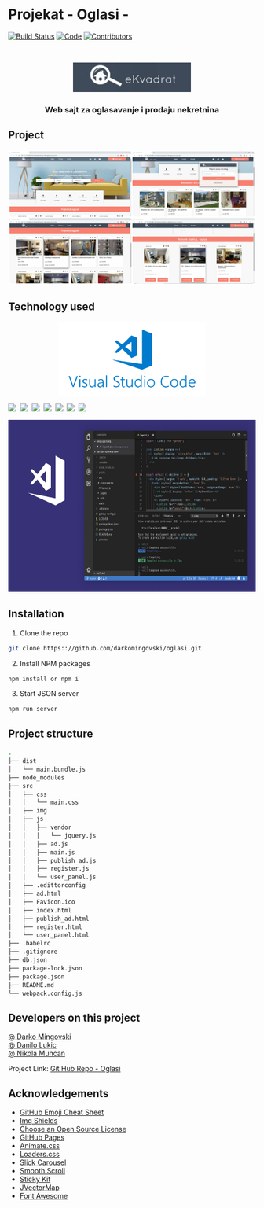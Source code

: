 # Projekat - Oglasi - 

[![Build Status][build-shield]]()
[![Code][code-clean]]()
[![Contributors][contributors-shield]]()

<br />
<p align="center">
  <a href="">
    <img src="./logoE.jpg" alt="Logo" width="240" height="60">
  </a>

  <h3 align="center">Web sajt za oglasavanje i prodaju nekretnina</h3>

## Project

[![Oglasi][product-screenshot]]()

## Technology used

<p align="center">
    <img src="./visualstudiocode.png" alt="Logo" width="300" height="150">

![][html]&nbsp;
![][css]&nbsp;
![][js]&nbsp;
[![][jquery]](https://jquery.com)&nbsp;
[![][json]](https://my-json-server.typicode.com/)&nbsp;
[![][webpack]](https://webpack.js.org/)&nbsp;
[![][axios]](https://www.npmjs.com/package/axios)
<br>
<p align="center">
    <img src="./vscode.png" alt="Logo" width="700" height="350">
<br>

## Installation

1. Clone the repo
```sh
git clone https:://github.com/darkomingovski/oglasi.git
```
2. Install NPM packages
```sh
npm install or npm i
```
3. Start JSON server
```sh
npm run server
```

## Project structure
```sh
.
├── dist
│   └── main.bundle.js
├── node_modules
├── src
│   ├── css
│   │   └── main.css
│   ├── img
│   ├── js
│   │   ├── vendor
│   │   │   └── jquery.js
│   │   ├── ad.js
│   │   ├── main.js
│   │   ├── publish_ad.js
│   │   ├── register.js
│   │   └── user_panel.js
│   ├── .edittorconfig
│   ├── ad.html
│   ├── Favicon.ico
│   ├── index.html
│   ├── publish_ad.html
│   ├── register.html
│   └── user_panel.html
├── .babelrc
├── .gitignore
├── db.json
├── package-lock.json
├── package.json
├── README.md
└── webpack.config.js
```

## Developers on this project

[@ Darko Mingovski](https://github.com/darkomingovski)<br>
[@ Danilo Lukic](https://github.com/Danilo3110)<br>
[@ Nikola Muncan](https://github.com/dzoniD)

Project Link: [Git Hub Repo - Oglasi](https://github.com/darkomingovski/oglasi)
<br>

## Acknowledgements

* [GitHub Emoji Cheat Sheet](https://www.webpagefx.com/tools/emoji-cheat-sheet)
* [Img Shields](https://shields.io)
* [Choose an Open Source License](https://choosealicense.com)
* [GitHub Pages](https://pages.github.com)
* [Animate.css](https://daneden.github.io/animate.css)
* [Loaders.css](https://connoratherton.com/loaders)
* [Slick Carousel](https://kenwheeler.github.io/slick)
* [Smooth Scroll](https://github.com/cferdinandi/smooth-scroll)
* [Sticky Kit](http://leafo.net/sticky-kit)
* [JVectorMap](http://jvectormap.com)
* [Font Awesome](https://fontawesome.com)

<!-- LINKS & IMAGES -->
[build-shield]: https://img.shields.io/badge/build-passing-brightgreen.svg?style=popout
[code-clean]: https://img.shields.io/badge/code_style-standard-brightgreen.svg?style=popout
[contributors-shield]: https://img.shields.io/badge/contributors-2-orange.svg?style=popout
[html]: https://img.shields.io/badge/HTML-v5-red.svg?style=popout&logo=html5
[css]: https://img.shields.io/badge/CSS-v3-blue.svg?style=popout&logo=css3
[js]: https://img.shields.io/badge/JavaScript-ES6-yellow.svg?style=popout&logo=javascript
[jquery]: https://img.shields.io/badge/jQuery-v3.3.1-violet.svg?style=popout&logo=jquery
[json]: https://img.shields.io/badge/JSON-v0.14.2-green.svg?style=popout&logo=json
[webpack]: https://img.shields.io/badge/WebPack-v4.29.6-blue.svg?style=popout&logo=webpack
[axios]: https://img.shields.io/badge/AXIOS-v0.18-lightblue.svg?style=popout&logo=codesandbox
[product-screenshot]: ./ss.jpg